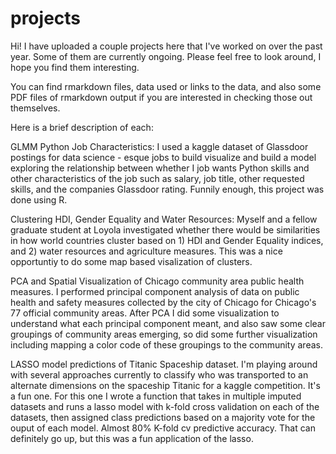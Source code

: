 # projects 
Hi! I have uploaded a couple projects here that I've worked on over the past year. Some of them are currently ongoing. Please feel free to look around, 
I hope you find them interesting. 

You can find rmarkdown files, data used or links to the data, and also some PDF files of rmarkdown output if you are interested in checking those out themselves. 

Here is a brief description of each:

GLMM Python Job Characteristics: I used a kaggle dataset of Glassdoor postings for data science - esque jobs to build visualize and build 
 a model exploring the relationship between whether I job wants Python skills and other characteristics of the job such as salary, job title, other requested skills, 
 and the companies Glassdoor rating. Funnily enough, this project was done using R. 
 
Clustering HDI, Gender Equality and Water Resources: Myself and a fellow graduate student at Loyola investigated whether there would be similarities in how world countries
cluster based on 1) HDI and Gender Equality indices, and 2) water resources and agriculture measures. This was a nice opportuntiy to do some map based
visalization of clusters. 

PCA and Spatial Visualization of Chicago community area public health measures. I performed principal component analysis of data on public health and safety measures
collected by the city of Chicago for Chicago's 77 official community areas. After PCA I did some visualization to understand what each principal component meant, and 
also saw some clear groupings of community areas emerging, so did some further visualization including mapping a color code of these groupings to the community areas. 

LASSO model predictions of Titanic Spaceship dataset. I'm playing around with several approaches currently to classify who was transported to an alternate dimensions on the 
spaceship Titanic for a kaggle competition. It's a fun one. For this one I wrote a function that takes in multiple imputed datasets and runs a lasso model with k-fold 
cross validation on each of the datasets, then assigned class predictions based on a majority vote for the ouput of each model. Almost 80% K-fold cv predictive accuracy. 
That can definitely go up, but this was a fun application of the lasso. 
